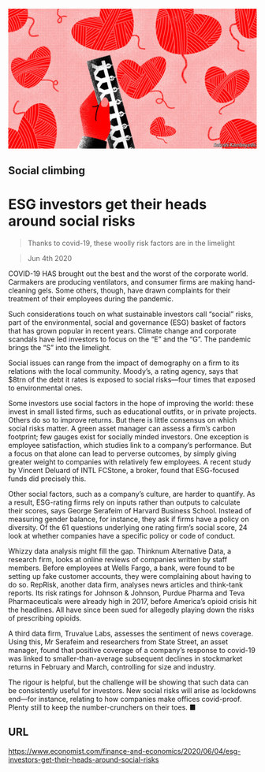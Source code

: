 ![](./images/20200606_FND001_0.jpg)

## Social climbing

# ESG investors get their heads around social risks

> Thanks to covid-19, these woolly risk factors are in the limelight

> Jun 4th 2020

COVID-19 HAS brought out the best and the worst of the corporate world. Carmakers are producing ventilators, and consumer firms are making hand-cleaning gels. Some others, though, have drawn complaints for their treatment of their employees during the pandemic.

Such considerations touch on what sustainable investors call “social” risks, part of the environmental, social and governance (ESG) basket of factors that has grown popular in recent years. Climate change and corporate scandals have led investors to focus on the “E” and the “G”. The pandemic brings the “S” into the limelight.

Social issues can range from the impact of demography on a firm to its relations with the local community. Moody’s, a rating agency, says that $8trn of the debt it rates is exposed to social risks—four times that exposed to environmental ones.

Some investors use social factors in the hope of improving the world: these invest in small listed firms, such as educational outfits, or in private projects. Others do so to improve returns. But there is little consensus on which social risks matter. A green asset manager can assess a firm’s carbon footprint; few gauges exist for socially minded investors. One exception is employee satisfaction, which studies link to a company’s performance. But a focus on that alone can lead to perverse outcomes, by simply giving greater weight to companies with relatively few employees. A recent study by Vincent Deluard of INTL FCStone, a broker, found that ESG-focused funds did precisely this.

Other social factors, such as a company’s culture, are harder to quantify. As a result, ESG-rating firms rely on inputs rather than outputs to calculate their scores, says George Serafeim of Harvard Business School. Instead of measuring gender balance, for instance, they ask if firms have a policy on diversity. Of the 61 questions underlying one rating firm’s social score, 24 look at whether companies have a specific policy or code of conduct.

Whizzy data analysis might fill the gap. Thinknum Alternative Data, a research firm, looks at online reviews of companies written by staff members. Before employees at Wells Fargo, a bank, were found to be setting up fake customer accounts, they were complaining about having to do so. RepRisk, another data firm, analyses news articles and think-tank reports. Its risk ratings for Johnson & Johnson, Purdue Pharma and Teva Pharmaceuticals were already high in 2017, before America’s opioid crisis hit the headlines. All have since been sued for allegedly playing down the risks of prescribing opioids.

A third data firm, Truvalue Labs, assesses the sentiment of news coverage. Using this, Mr Serafeim and researchers from State Street, an asset manager, found that positive coverage of a company’s response to covid-19 was linked to smaller-than-average subsequent declines in stockmarket returns in February and March, controlling for size and industry.

The rigour is helpful, but the challenge will be showing that such data can be consistently useful for investors. New social risks will arise as lockdowns end—for instance, relating to how companies make offices covid-proof. Plenty still to keep the number-crunchers on their toes. ■

## URL

https://www.economist.com/finance-and-economics/2020/06/04/esg-investors-get-their-heads-around-social-risks
